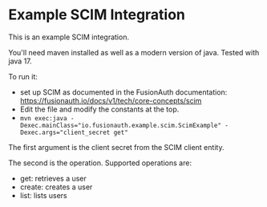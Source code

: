 # Example SCIM Integration

This is an example SCIM integration.

You'll need maven installed as well as a modern version of java. Tested with java 17.

To run it:

* set up SCIM as documented in the FusionAuth documentation: https://fusionauth.io/docs/v1/tech/core-concepts/scim
* Edit the file and modify the constants at the top.
* `mvn exec:java -Dexec.mainClass="io.fusionauth.example.scim.ScimExample" -Dexec.args="client_secret get"`

The first argument is the client secret from the SCIM client entity.

The second is the operation. Supported operations are:

* get: retrieves a user
* create: creates a user
* list: lists users
